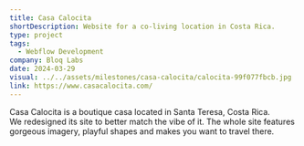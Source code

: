 ```yaml
---
title: Casa Calocita
shortDescription: Website for a co-living location in Costa Rica.
type: project
tags:
  - Webflow Development
company: Bloq Labs
date: 2024-03-29
visual: ../../assets/milestones/casa-calocita/calocita-99f077fbcb.jpg
link: https://www.casacalocita.com/
---
```


Casa Calocita is a boutique casa located in Santa Teresa, Costa Rica. We redesigned its site to better match the vibe of it. The whole site features gorgeous imagery, playful shapes and makes you want to travel there.
